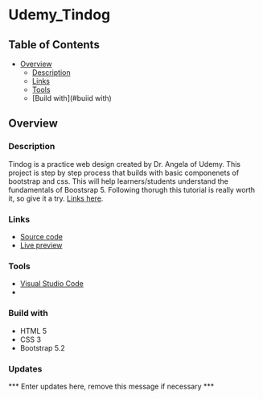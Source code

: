# Udemy_Tindog

## Table of Contents

- [Overview](#overview)
  - [Description](#description)
  - [Links](#links)
  - [Tools](#tools)
  - [Build with](#buiid with)

## Overview

### Description
Tindog is a practice web design created by Dr. Angela of Udemy. This project is step by step process that builds with basic componenets of bootstrap and css. This will help learners/students understand the fundamentals of Boostsrap 5. Following thorugh this tutorial is really worth it, so give it a try. [Links here](https://www.udemy.com/course/the-complete-web-development-bootcamp/).

### Links
- [Source code](https://github.com/Carlozzzzz/Udemy_Tindog)
- [Live preview](https://carlozzzzz.github.io/Udemy_Tindog/)

### Tools
- [Visual Studio Code](https://code.visualstudio.com/)
- 

### Build with
- HTML 5
- CSS 3
- Bootstrap 5.2

### Updates
*** Enter updates here, remove this message if necessary ***

